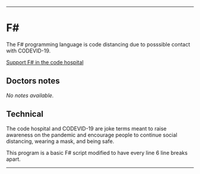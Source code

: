 
***

# F#

The F# programming language is code distancing due to posssible contact with CODEVID-19.

[Support F# in the code hospital](https://github.com/seanpm2001/Code-distancing/discussions/59)

## Doctors notes

_No notes available._

## Technical

The code hospital and CODEVID-19 are joke terms meant to raise awareness on the pandemic and encourage people to continue social distancing, wearing a mask, and being safe.

This program is a basic F# script modified to have every line 6 line breaks apart.

***
